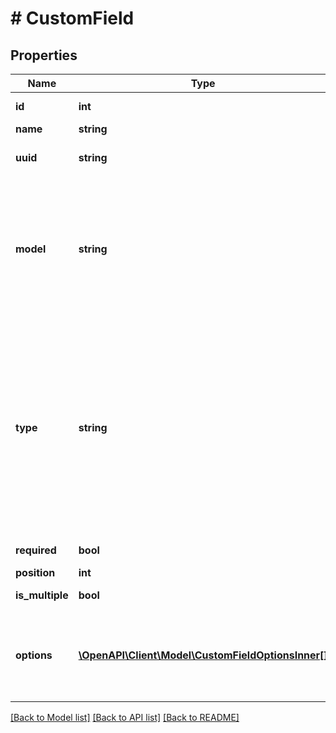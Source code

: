 # # CustomField

## Properties

Name | Type | Description | Notes
------------ | ------------- | ------------- | -------------
**id** | **int** | ID поля в системі | [optional]
**name** | **string** | Назва поля | [optional]
**uuid** | **string** | Зовнішній ідентифікатор поля | [optional]
**model** | **string** | Сутність до якої відноситься поле. Можливі значення: &#x60;order (замовлення)&#x60;, &#x60;lead (заявка)&#x60;, &#x60;client (покупець)&#x60;, &#x60;crm_product (товар)&#x60; | [optional]
**type** | **string** | Тип поля. Можливі значення: &#x60;link (посилання)&#x60;, &#x60;select (список/мультисписок)&#x60;, &#x60;switcher (так/ні)&#x60;, &#x60;float (число)&#x60;, &#x60;number (ціле число)&#x60;, &#x60;textarea (текст)&#x60;, &#x60;text (рядок)&#x60;, &#x60;date (дата)&#x60;, &#x60;datetime (дата і час)&#x60; | [optional]
**required** | **bool** | Обов&#39;язкове поле (так/ні) | [optional]
**position** | **int** | Позиція поля | [optional]
**is_multiple** | **bool** | Мультисписок (так/ні) | [optional]
**options** | [**\OpenAPI\Client\Model\CustomFieldOptionsInner[]**](CustomFieldOptionsInner.md) | Опції для полів з типом &#x60;select (список/мультисписок)&#x60;. Для решти типів масив буде пустим. | [optional]

[[Back to Model list]](../../README.md#models) [[Back to API list]](../../README.md#endpoints) [[Back to README]](../../README.md)
